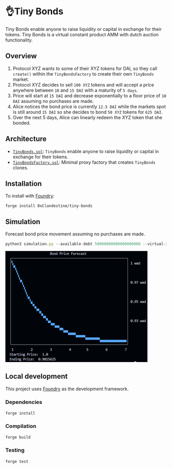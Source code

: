 # 👌Tiny Bonds

Tiny Bonds enable anyone to raise liquidity or capital in exchange for their tokens. Tiny Bonds is a virtual constant product AMM with dutch auction functionality.

## Overview

1. Protocol XYZ wants to some of their XYZ tokens for DAI, so they call `create()` within the `TinyBondsFactory` to create their own `TinyBonds` market.
2. Protocol XYZ decides to sell `100 XYZ` tokens and will accept a price anywhere between `10` and `15 DAI` with a maturity of `5 days`.
3. Price will start at `15 DAI` and decrease exponentially to a floor price of `10 DAI` assuming no purchases are made. 
4. Alice notices the bond price is currently `12.5 DAI` while the markets spot is still around `15 DAI` so she decides to bond `50 XYZ` tokens for `625 DAI`.
5. Over the next 5 days, Alice can linearly redeem the XYZ token that she bonded. 

## Architecture

-   [`TinyBonds.sol`](src/TinyBonds.sol): `TinyBonds` enable anyone to raise liquidity or capital in exchange for their tokens.
-   [`TinyBondsFactory.sol`](src/TinyBondsFactory.sol): Minimal proxy factory that creates `TinyBonds` clones.

## Installation

To install with [Foundry](https://github.com/gakonst/foundry):

```
forge install 0xClandestine/tiny-bonds
```

## Simulation
Forecast bond price movement assuming no purchases are made.
```js
python3 simulation.py --available-debt 50000000000000000000 --virtual-input 100000000000000000000 --virtual-output 50000000000000000000 --half-life 1 --half-lives 7 --level-bips 9000
```

<p align="left"><img src="demo.png" /></p>

## Local development

This project uses [Foundry](https://github.com/gakonst/foundry) as the development framework.

### Dependencies

```
forge install
```

### Compilation

```
forge build
```

### Testing

```
forge test
```